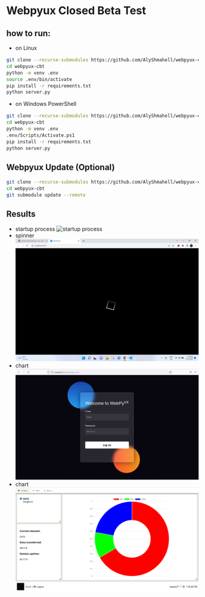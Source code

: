 
# Webpyux Closed Beta Test

## how to run:
- on Linux
```bash
git clone --recurse-submodules https://github.com/AlyShmahell/webpyux-cbt
cd webpyux-cbt
python -m venv .env
source .env/bin/activate
pip install -r requirements.txt
python server.py
```
- on Windows PowerShell
```bash
git clone --recurse-submodules https://github.com/AlyShmahell/webpyux-cbt
cd webpyux-cbt
python -m venv .env
.env/Scripts/Activate.ps1
pip install -r requirements.txt
python server.py
```
## Webpyux Update (Optional)
```bash
git clone --recurse-submodules https://github.com/AlyShmahell/webpyux-cbt
cd webpyux-cbt
git submodule update --remote
```
## Results
- startup process
![startup process](results/startup.gif)
- spinner
![spinner](results/spinner.png)
- chart
![login](results/login.png)
- chart
![chart](results/chart-1.png)